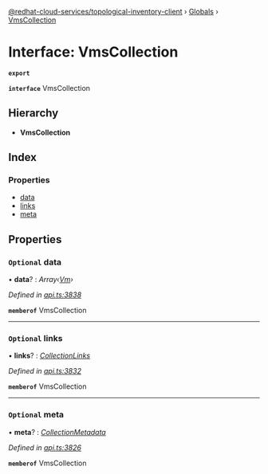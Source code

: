 [@redhat-cloud-services/topological-inventory-client](../README.md) › [Globals](../globals.md) › [VmsCollection](vmscollection.md)

# Interface: VmsCollection

**`export`** 

**`interface`** VmsCollection

## Hierarchy

* **VmsCollection**

## Index

### Properties

* [data](vmscollection.md#optional-data)
* [links](vmscollection.md#optional-links)
* [meta](vmscollection.md#optional-meta)

## Properties

### `Optional` data

• **data**? : *Array‹[Vm](vm.md)›*

*Defined in [api.ts:3838](https://github.com/RedHatInsights/javascript-clients/blob/master/packages/topological-inventory/api.ts#L3838)*

**`memberof`** VmsCollection

___

### `Optional` links

• **links**? : *[CollectionLinks](collectionlinks.md)*

*Defined in [api.ts:3832](https://github.com/RedHatInsights/javascript-clients/blob/master/packages/topological-inventory/api.ts#L3832)*

**`memberof`** VmsCollection

___

### `Optional` meta

• **meta**? : *[CollectionMetadata](collectionmetadata.md)*

*Defined in [api.ts:3826](https://github.com/RedHatInsights/javascript-clients/blob/master/packages/topological-inventory/api.ts#L3826)*

**`memberof`** VmsCollection
